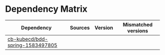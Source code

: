 # Dependency Matrix

Dependency | Sources | Version | Mismatched versions
---------- | ------- | ------- | -------------------
[cb-kubecd/bdd-spring-1583497805](https://github.com/cb-kubecd/bdd-spring-1583497805.git) |  | []() | 
